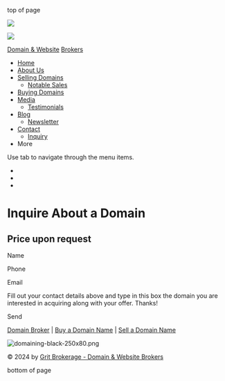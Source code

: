 top of page

![](https://static.wixstatic.com/media/62f26520e99441c6804b83aaf5423953.jpg/v1/fill/w_288,h_192,al_c,q_80,usm_0.66_1.00_0.01,blur_2,enc_auto/62f26520e99441c6804b83aaf5423953.jpg)

![](https://static.wixstatic.com/media/a53ed9_84309abe4e584333b64e07e3ce869c2d~mv2.png/v1/fill/w_55,h_55,al_c,q_85,usm_0.66_1.00_0.01,enc_auto/a53ed9_84309abe4e584333b64e07e3ce869c2d~mv2.png)

[Domain & Website](https://www.gritbrokerage.com/) [Brokers](https://www.gritbrokerage.com/)

* [Home](https://www.gritbrokerage.com/)
* [About Us](https://www.gritbrokerage.com/about-us)
* [Selling Domains](https://www.gritbrokerage.com/selling-domains)
    * [Notable Sales](https://www.gritbrokerage.com/domains-sold)
* [Buying Domains](https://www.gritbrokerage.com/buying-domains)
* [Media](https://www.gritbrokerage.com/media)
    * [Testimonials](https://www.gritbrokerage.com/testimonials)
* [Blog](https://www.gritbrokerage.com/blog)
    * [Newsletter](https://www.gritbrokerage.com/newsletter)
* [Contact](https://www.gritbrokerage.com/contact)
    * [Inquiry](https://www.gritbrokerage.com/inquiry)
* More
    

Use tab to navigate through the menu items.

* [](https://www.linkedin.com/company/gritbrokerage)
* [](http://www.facebook.com/gritbrokerage)
* [](http://www.twitter.com/gritbrokerage)

Inquire About a Domain
======================

Price upon request
------------------

Name

Phone

Email

Fill out your contact details above and type in this box the domain you are interested in acquiring along with your offer. Thanks!

Send

[Domain Broker](https://www.gritbrokerage.com/) | [Buy a Domain Name](https://www.gritbrokerage.com/buying-domains) | [Sell a Domain Name](https://www.gritbrokerage.com/selling-domains)

![domaining-black-250x80.png](https://static.wixstatic.com/media/a53ed9_aa69e6fea29548fb966c87b8d8565515~mv2.png/v1/fill/w_138,h_38,al_c,q_85,usm_0.66_1.00_0.01,enc_auto/domaining-black-250x80.png)

© 2024 by [Grit Brokerage - Domain & Website Brokers](https://www.gritbrokerage.com/)

bottom of page